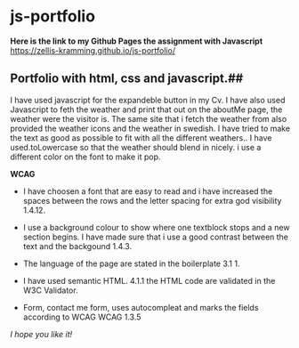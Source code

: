# js-portfolio

**Here is the link to my Github Pages the assignment with Javascript**
https://zellis-kramming.github.io/js-portfolio/

## Portfolio with html, css and javascript.##

I have used javascript for the expandeble button in my Cv.
I have also used Javascript to feth the weather and print that out on the aboutMe page, the weather were the visitor is.
The same site that i fetch the weather from also provided the weather icons and the weather in swedish. I have tried to make the text as good as possible to fit with all the different weathers..
I have used.toLowercase so that the weather should blend in nicely. i use a different color on the font to make it pop.

**WCAG**

- I have choosen a font that are easy to read and i have increased the spaces between the rows and the letter spacing for extra god visibility 1.4.12.
- I use a background colour to show where one textblock stops and a new section begins. I have made sure that i use a good contrast between the text and the backgound 1.4.3.
- The language of the page are stated in the boilerplate 3.1 1.
- I have used semantic HTML. 4.1.1 the HTML code are validated in the W3C Validator.

- Form, contact me form, uses autocompleat and marks the fields according to WCAG WCAG 1.3.5

_I hope you like it!_
